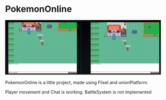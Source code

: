 # PokemonOnline

![alt text](https://raw.githubusercontent.com/ybenannoune/PokemonOnline/master/img/chat.PNG  "GameChat")

PokemonOnline is a little project, made using Flixel and unionPlatform.

Player movement and Chat is working.
BattleSystem is not implemented
